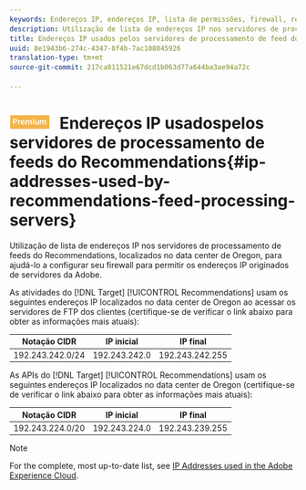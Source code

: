 ```yaml
---
keywords: Endereços IP, endereços IP, lista de permissões, firewall, recs, feed, servidores, adobe experience cloud, recommendations
description: Utilização de lista de endereços IP nos servidores de processamento de feeds do Recommendations, localizados no data center de Oregon, para ajudá-lo a configurar seu firewall para permitir os endereços IP originados de servidores da Adobe.
title: Endereços IP usados pelos servidores de processamento de feed do Recommendations
uuid: 8e1943b6-274c-4347-8f4b-7ac108845926
translation-type: tm+mt
source-git-commit: 217ca811521e67dcd1b063d77a644ba3ae94a72c

---
```



# ![PREMIUM](/help/assets/premium.png) Endereços IP usados &#x200B;&#x200B;pelos servidores de processamento de feeds do Recommendations{#ip-addresses-used-by-recommendations-feed-processing-servers}

Utilização de lista de endereços IP nos servidores de processamento de feeds do Recommendations, localizados no data center de Oregon, para ajudá-lo a configurar seu firewall para permitir os endereços IP originados de servidores da Adobe.

As atividades do [!DNL Target] [!UICONTROL Recommendations] usam os seguintes endereços IP localizados no data center de Oregon ao acessar os servidores de FTP dos clientes (certifique-se de verificar o link abaixo para obter as informações mais atuais):

| Notação CIDR | IP inicial | IP final |
|---|---|---|
| 192.243.242.0/24 | 192.243.242.0 | 192.243.242.255 |

As APIs do [!DNL Target] [!UICONTROL Recommendations] usam os seguintes endereços IP localizados no data center de Oregon (certifique-se de verificar o link abaixo para obter as informações mais atuais):

| Notação CIDR | IP inicial | IP final |
|---|---|---|
| 192.243.224.0/20 | 192.243.224.0 | 192.243.239.255 |

>[!NOTE]
>
>For the complete, most up-to-date list, see [IP Addresses used in the Adobe Experience Cloud](https://helpx.adobe.com/analytics/kb/adobe-ip-addresses.html).


